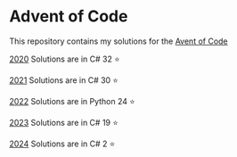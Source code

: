 # Advent of Code

This repository contains my solutions for the [Avent of Code](https://adventofcode.com/)

[2020](https://github.com/AdeZwart/advent-of-code/tree/main/2020/dotnet)
Solutions are in C#
32 :star:

[2021](https://github.com/AdeZwart/advent-of-code/tree/main/2021/dotnet)
Solutions are in C#
30 :star:

[2022](https://github.com/AdeZwart/advent-of-code/tree/main/2022/Python)
Solutions are in Python
24 :star:

[2023](https://github.com/AdeZwart/advent-of-code/tree/main/2023/dotnet)
Solutions are in C#
19 :star:

[2024](https://github.com/AdeZwart/advent-of-code/tree/main/2024/dotnet)
Solutions are in C#
2 :star:
